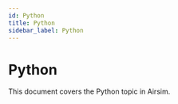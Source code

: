 ```yaml
---
id: Python
title: Python
sidebar_label: Python
---
```


# Python

This document covers the Python topic in Airsim.